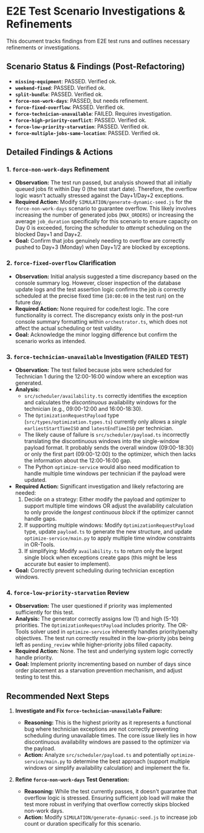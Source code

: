 # E2E Test Scenario Investigations & Refinements

This document tracks findings from E2E test runs and outlines necessary refinements or investigations.

## Scenario Status & Findings (Post-Refactoring)

*   **`missing-equipment`**: PASSED. Verified ok.
*   **`weekend-fixed`**: PASSED. Verified ok.
*   **`split-bundle`**: PASSED. Verified ok.
*   **`force-non-work-days`**: PASSED, but needs refinement.
*   **`force-fixed-overflow`**: PASSED. Verified ok.
*   **`force-technician-unavailable`**: FAILED. Requires investigation.
*   **`force-high-priority-conflict`**: PASSED. Verified ok.
*   **`force-low-priority-starvation`**: PASSED. Verified ok.
*   **`force-multiple-jobs-same-location`**: PASSED. Verified ok.

## Detailed Findings & Actions

### 1. `force-non-work-days` Refinement

*   **Observation:** The test run passed, but analysis showed that all initially queued jobs fit within Day 0 (the test start date). Therefore, the overflow logic wasn't actually stressed against the Day+1/Day+2 exceptions.
*   **Required Action:** Modify `SIMULATION/generate-dynamic-seed.js` for the `force-non-work-days` scenario to guarantee overflow. This likely involves increasing the number of generated jobs (`MAX_ORDERS`) or increasing the average `job_duration` specifically for this scenario to ensure capacity on Day 0 is exceeded, forcing the scheduler to *attempt* scheduling on the blocked Day+1 and Day+2.
*   **Goal:** Confirm that jobs genuinely needing to overflow are correctly pushed to Day+3 (Monday) when Day+1/2 are blocked by exceptions.

### 2. `force-fixed-overflow` Clarification

*   **Observation:** Initial analysis suggested a time discrepancy based on the console summary log. However, closer inspection of the database update logs and the test assertion logic confirms the job *is* correctly scheduled at the precise fixed time (`10:00:00` in the test run) on the future day.
*   **Required Action:** None required for code/test logic. The core functionality is correct. The discrepancy exists only in the post-run console summary formatting within `orchestrator.ts`, which does not affect the actual scheduling or test validity.
*   **Goal:** Acknowledge the minor logging difference but confirm the scenario works as intended.

### 3. `force-technician-unavailable` Investigation (FAILED TEST)

*   **Observation:** The test failed because jobs were scheduled for Technician 1 during the 12:00-16:00 window where an exception was generated.
*   **Analysis:**
    *   `src/scheduler/availability.ts` correctly identifies the exception and calculates the *discontinuous* availability windows for the technician (e.g., 09:00-12:00 and 16:00-18:30).
    *   The `OptimizationRequestPayload` type (`src/types/optimization.types.ts`) currently only allows a *single* `earliestStartTimeISO` and `latestEndTimeISO` per technician.
    *   The likely cause of failure is `src/scheduler/payload.ts` incorrectly translating the discontinuous windows into the single-window payload format. It probably sends the overall window (09:00-18:30) or only the first part (09:00-12:00) to the optimizer, which then lacks the information about the 12:00-16:00 gap.
    *   The Python `optimize-service` would also need modification to handle multiple time windows per technician if the payload were updated.
*   **Required Action:** Significant investigation and likely refactoring are needed:
    1.  Decide on a strategy: Either modify the payload and optimizer to support multiple time windows OR adjust the availability calculation to only provide the *longest continuous block* if the optimizer cannot handle gaps.
    2.  If supporting multiple windows: Modify `OptimizationRequestPayload` type, update `payload.ts` to generate the new structure, and update `optimize-service/main.py` to apply multiple time window constraints in OR-Tools.
    3.  If simplifying: Modify `availability.ts` to return only the largest single block when exceptions create gaps (this might be less accurate but easier to implement).
*   **Goal:** Correctly prevent scheduling during technician exception windows.

### 4. `force-low-priority-starvation` Review

*   **Observation:** The user questioned if priority was implemented sufficiently for this test.
*   **Analysis:** The generator correctly assigns low (1) and high (5-10) priorities. The `OptimizationRequestPayload` includes priority. The OR-Tools solver used in `optimize-service` inherently handles priority/penalty objectives. The test run correctly resulted in the low-priority jobs being left as `pending_review` while higher-priority jobs filled capacity.
*   **Required Action:** None. The test and underlying system logic correctly handle priority.
*   **Goal:** Implement priority incrementing based on number of days since order placement as a starvation prevention mechanism, and adjust testing to test this.

## Recommended Next Steps

1.  **Investigate and Fix `force-technician-unavailable` Failure:**
    *   **Reasoning:** This is the highest priority as it represents a functional bug where technician exceptions are not correctly preventing scheduling during unavailable times. The core issue likely lies in how discontinuous availability windows are passed to the optimizer via the payload.
    *   **Action:** Analyze `src/scheduler/payload.ts` and potentially `optimize-service/main.py` to determine the best approach (support multiple windows or simplify availability calculation) and implement the fix.

2.  **Refine `force-non-work-days` Test Generation:**
    *   **Reasoning:** While the test currently passes, it doesn't guarantee that overflow logic is stressed. Ensuring sufficient job load will make the test more robust in verifying that overflow correctly skips blocked non-work days.
    *   **Action:** Modify `SIMULATION/generate-dynamic-seed.js` to increase job count or duration specifically for this scenario. 